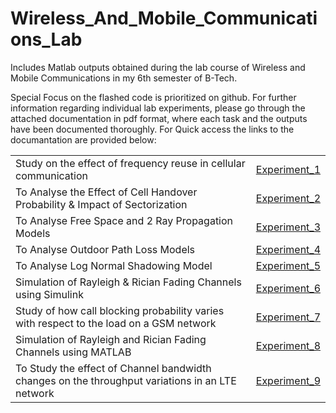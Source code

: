 # Wireless_And_Mobile_Communications_Lab
Includes Matlab outputs obtained during the lab course of Wireless and Mobile Communications in my 6th semester of B-Tech.

Special Focus on the flashed code is prioritized on github. For further information regarding individual lab experiments, please go through the attached documentation in pdf format, where each task and the outputs have been documented thoroughly.
For Quick access the links to the documantation are provided below:

<table>
<tr>
<td>Study on the effect of frequency reuse in cellular communication</td>
<td><a href="https://github.com/Jayakrishnan-Menon/Wireless_And_Mobile_Communications_Lab/blob/2ff0f2629032703eb20d949eec244873cbe95788/Experiment_1/WMC%20Lab%20Exp1%2022BEC1205.pdf" target="_blank" rel="noopener noreferrer">Experiment_1</a></td>
</tr>
<tr>
<td>To Analyse the Effect of Cell Handover Probability & Impact of Sectorization</td>
<td><a href="https://github.com/Jayakrishnan-Menon/Wireless_And_Mobile_Communications_Lab/blob/2ff0f2629032703eb20d949eec244873cbe95788/Experiment_2/WMC%20Lab%20Exp2%2022BEC1205.pdf" target="_blank" rel="noopener noreferrer">Experiment_2</a></td>
</tr>
<tr>
<td>To Analyse Free Space and 2 Ray Propagation Models</td>
<td><a href="https://github.com/Jayakrishnan-Menon/Wireless_And_Mobile_Communications_Lab/blob/2ff0f2629032703eb20d949eec244873cbe95788/Experiment_3/WMC%20Lab%20Exp3%2022BEC1205.pdf" target="_blank" rel="noopener noreferrer">Experiment_3</a></td>
</tr>
<tr>
<td>To Analyse Outdoor Path Loss Models</td>
<td><a href="https://github.com/Jayakrishnan-Menon/Wireless_And_Mobile_Communications_Lab/blob/2ff0f2629032703eb20d949eec244873cbe95788/Experiment_4/WMC%20Lab%20Exp4%2022BEC1205.pdf" target="_blank" rel="noopener noreferrer">Experiment_4</a></td>
</tr>
<tr>
<td>To Analyse Log Normal Shadowing Model</td>
<td><a href="https://github.com/Jayakrishnan-Menon/Wireless_And_Mobile_Communications_Lab/blob/2ff0f2629032703eb20d949eec244873cbe95788/Experiment_5/WMC%20Lab%20Exp5%2022BEC1205.pdf" target="_blank" rel="noopener noreferrer">Experiment_5</a></td>
</tr>
<tr>
<td>Simulation of Rayleigh & Rician Fading Channels using Simulink</td>
<td><a href="https://github.com/Jayakrishnan-Menon/Wireless_And_Mobile_Communications_Lab/blob/2ff0f2629032703eb20d949eec244873cbe95788/Experiment_6/WMC%20Lab%20Exp6%2022BEC1205.pdf" target="_blank" rel="noopener noreferrer">Experiment_6</a></td>
</tr>
<tr>
<td>Study of how call blocking probability varies with respect to the load on a GSM network</td>
<td><a href="https://github.com/Jayakrishnan-Menon/Wireless_And_Mobile_Communications_Lab/blob/2ff0f2629032703eb20d949eec244873cbe95788/Experiment_7/WMC%20Lab%20Exp7%2022BEC1205.pdf" target="_blank" rel="noopener noreferrer">Experiment_7</a></td>
</tr>
<tr>
<td>Simulation of Rayleigh and Rician Fading Channels using MATLAB</td>
<td><a href="https://github.com/Jayakrishnan-Menon/Wireless_And_Mobile_Communications_Lab/blob/2ff0f2629032703eb20d949eec244873cbe95788/Experiment_8/WMC%20Lab%20Exp8%2022BEC1205.pdf" target="_blank" rel="noopener noreferrer">Experiment_8</a></td>
</tr>
<tr>
<td>To Study the effect of Channel bandwidth changes on the throughput variations in an LTE network</td>
<td><a href="https://github.com/Jayakrishnan-Menon/Wireless_And_Mobile_Communications_Lab/blob/2ff0f2629032703eb20d949eec244873cbe95788/Experiment_9/22BEC1205_WMC_LAB_Exp9.pdf" target="_blank" rel="noopener noreferrer">Experiment_9</a></td>
</tr>
</table>


